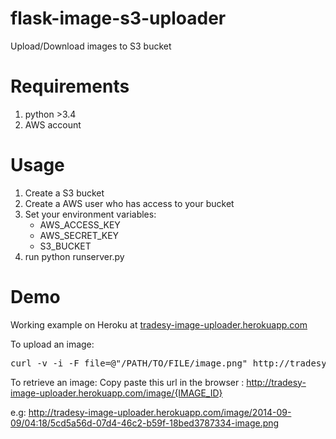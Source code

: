 flask-image-s3-uploader
=======================

Upload/Download images to S3 bucket

Requirements
============

1. python >3.4
2. AWS account

Usage
=====

1. Create a S3 bucket
2. Create a AWS user who has access to your bucket
3. Set your environment variables:
	* AWS_ACCESS_KEY
	* AWS_SECRET_KEY
	* S3_BUCKET
4. run python runserver.py

Demo
====

Working example on Heroku at [tradesy-image-uploader.herokuapp.com](http://tradesy-image-uploader.herokuapp.com/image)

To upload an image:
<pre>curl -v -i -F file=@"/PATH/TO/FILE/image.png" http://tradesy-image-uploader.herokuapp.com/image</pre>

To retrieve an image:
Copy paste this url in the browser : http://tradesy-image-uploader.herokuapp.com/image/{IMAGE_ID}

e.g: http://tradesy-image-uploader.herokuapp.com/image/2014-09-09/04:18/5cd5a56d-07d4-46c2-b59f-18bed3787334-image.png
